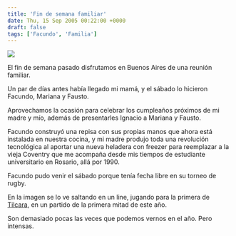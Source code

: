 ```yaml
---
title: 'Fin de semana familiar'
date: Thu, 15 Sep 2005 00:22:00 +0000
draft: false
tags: ['Facundo', 'Familia']
---
```


[![](http://photos1.blogger.com/blogger/4304/163/320/facu-Tilcara.jpg)](http://photos1.blogger.com/blogger/4304/163/1600/facu-Tilcara.jpg)

El fin de semana pasado disfrutamos en Buenos Aires de una reunión familiar. 

Un par de días antes había llegado mi mamá, y el sábado lo hicieron Facundo, 
Mariana y Fausto. 

Aprovechamos la ocasión para celebrar los cumpleaños próximos de mi madre y mío, 
además de presentarles Ignacio a Mariana y Fausto. 

Facundo construyó una repisa con sus propias manos que ahora está instalada en 
nuestra cocina, y mi madre produjo toda una revolución tecnológica al aportar 
una nueva heladera con freezer para reemplazar a la vieja Coventry que me acompaña 
desde mis tiempos de estudiante universitario en Rosario, allá por 1990. 

Facundo pudo venir el sábado porque tenía fecha libre en su torneo de rugby. 

En la imagen se lo ve saltando en un line, jugando para la primera de [Tilcara](http://www.clubtilcara.org.ar/HTML/nuestro-origen.html), 
en un partido de la primera mitad de este año. 

Son demasiado pocas las veces que podemos vernos en el año. Pero intensas.
